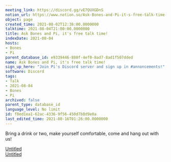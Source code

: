 ```yaml
---
meeting_link: https://discord.gg/vE7QUXGDnS
notion_url: https://www.notion.so/Ask-Bones-and-Pi-it-s-free-talk-time-f8ed1ea162ac43369f56450d7b8d9e0a
object: page
created_time: 2021-08-02T12:38:00.0000000
talktime: 2021-08-04T21:00:00.0000000
title: Ask Bones and Pi, it's free talk time!
indexDate: 2021-08-04
hosts:
- Bones
- Pi
parent_database_id: e9339446-880f-4ef0-8ad7-8ad1f507dded
name: Ask Bones and Pi, it's free talk time!
sign_up_here: "Join Pi's Discord server and sign up in #annoncements!"
software: Discord
tags:
- Talk
- 2021-08-04
- Bones
- Pi
archived: false
parent_type: database_id
language_level: No limit
id: f8ed1ea1-62ac-4336-9f56-450d7b8d9e0a
last_edited_time: 2021-08-16T01:26:00.0000000
---
```


Bring a drink or two, make yourself comfortable, come and hang out with us!

[Untitled](https://www.notion.so/12c4a9e645d54aefa860b5f927a0b220)   
[Untitled](https://www.notion.so/482e61b02b9c4456b2b4fe86bb7544c6)   







